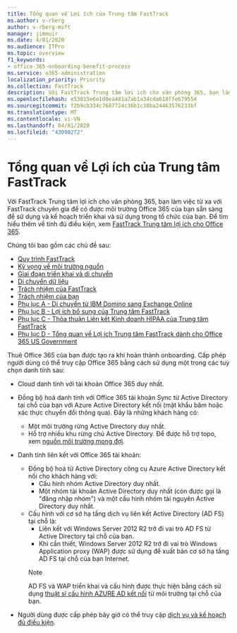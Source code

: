 ```yaml
---
title: Tổng quan về Lợi ích của Trung tâm FastTrack
ms.author: v-rberg
author: v-rberg-msft
manager: jimmuir
ms.date: 4/01/2020
ms.audience: ITPro
ms.topic: overview
f1_keywords:
- office-365-onboarding-benefit-process
ms.service: o365-administration
localization_priority: Priority
ms.collection: FastTrack
description: Với FastTrack Trung tâm lợi ích cho văn phòng 365, bạn làm việc từ xa với FastTrack chuyên gia để có được môi trường Office 365 của bạn sẵn sàng để sử dụng và kế hoạch triển khai và sử dụng trong tổ chức của bạn. Để tìm hiểu thêm về tính đủ điều kiện, xem FastTrack Trung tâm lợi ích cho Office 365.
ms.openlocfilehash: e53815e6e1d0ea481a7ab1a34cda618ffe679554
ms.sourcegitcommit: f2b9cb334c7687724c36b1c38ba24463576233bf
ms.translationtype: MT
ms.contentlocale: vi-VN
ms.lasthandoff: 04/01/2020
ms.locfileid: "43098272"
---
```

# <a name="fasttrack-center-benefit-overview"></a>Tổng quan về Lợi ích của Trung tâm FastTrack

Với FastTrack Trung tâm lợi ích cho văn phòng 365, bạn làm việc từ xa với FastTrack chuyên gia để có được môi trường Office 365 của bạn sẵn sàng để sử dụng và kế hoạch triển khai và sử dụng trong tổ chức của bạn. Để tìm hiểu thêm về tính đủ điều kiện, xem [FastTrack Trung tâm lợi ích cho Office 365](O365-fasttrack-benefit-for-office-365.md).
  
Chúng tôi bao gồm các chủ đề sau:
- [Quy trình FastTrack](O365-fasttrack-process.md) 
- [Kỳ vọng về môi trường nguồn](O365-source-environment-expectations.md)
- [Giai đoạn triển khai và di chuyển](O365-onboarding-and-migration.md)
- [Di chuyển dữ liệu](O365-data-migration.md)
- [Trách nhiệm của FastTrack](O365-fasttrack-responsibilities.md)
- [Trách nhiệm của bạn](O365-your-responsibilities.md) 
- [Phụ lục A - Di chuyển từ IBM Domino sang Exchange Online](O365-from-ibm-domino-to-exchange-online.md)
- [Phụ lục B - Lợi ích bổ sung của Trung tâm FastTrack](O365-fasttrack-additional-benefits.md)
- [Phụ lục C - Thỏa thuận Liên kết Kinh doanh HIPAA của Trung tâm FastTrack](O365-hipaa-business-associate-agreement.md)
- [Phụ lục D - Tổng quan về Lợi ích Trung tâm FastTrack dành cho Office 365 US Government](US-Gov-appendix-overview.md)
    
Thuê Office 365 của bạn được tạo ra khi hoàn thành onboarding. Cấp phép người dùng có thể truy cập Office 365 bằng cách sử dụng một trong các tuỳ chọn danh tính sau:
- Cloud danh tính với tài khoản Office 365 duy nhất.
- Đồng bộ hoá danh tính với Office 365 tài khoản Sync từ Active Directory tại chỗ của bạn với Azure Active Directory kết nối (mật khẩu băm hoặc xác thực chuyển đổi thông qua). Đây là những khách hàng có:
  - Một môi trường rừng Active Directory duy nhất.
  - Hỗ trợ nhiều khu rừng chủ Active Directory. Để được hỗ trợ topo, xem [nguồn môi trường mong đợi](O365-source-environment-expectations.md).
- Danh tính liên kết với Office 365 tài khoản:
  - Đồng bộ hoá từ Active Directory công cụ Azure Active Directory kết nối cho khách hàng với:
      - Cấu hình nhóm Active Directory duy nhất.
      - Một nhóm tài khoản Active Directory duy nhất (còn được gọi là "đăng nhập nhóm") và một cấu hình nhóm tài nguyên Active Directory duy nhất.
  - Cấu hình với cơ sở hạ tầng dịch vụ liên kết Active Directory (AD FS) tại chỗ là:
      - Liên kết với Windows Server 2012 R2 trở đi vai trò AD FS từ Active Directory tại chỗ của bạn.
      - Khi cần thiết, Windows Server 2012 R2 trở đi vai trò Windows Application proxy (WAP) được sử dụng để xuất bản cơ sở hạ tầng AD FS tại chỗ của bạn Internet.
    > [!NOTE]
    > AD FS và WAP triển khai và cấu hình được thực hiện bằng cách sử dụng [thuật sĩ cấu hình AZURE AD kết nối](https://go.microsoft.com/fwlink/?linkid=844794) từ môi trường tại chỗ của bạn. 
  
- Người dùng được cấp phép bây giờ có thể truy cập [dịch vụ và kế hoạch đủ điều kiện](M365-eligible-services-and-plans.md).

